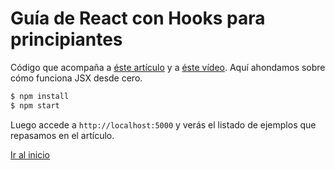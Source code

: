 # Guía de React con Hooks para principiantes

Código que acompaña a [éste artículo](https://antonio.laguna.es/posts/guia-react-aprendiendo-jsx) y a [éste vídeo](https://www.youtube.com/watch?v=H_3IkTklcX8). Aquí ahondamos sobre cómo funciona JSX desde cero.

```bash
$ npm install
$ npm start
```

Luego accede a `http://localhost:5000` y verás el listado de ejemplos que repasamos en el artículo.

[Ir al inicio](https://github.com/Antonio-Laguna/curso-react)

